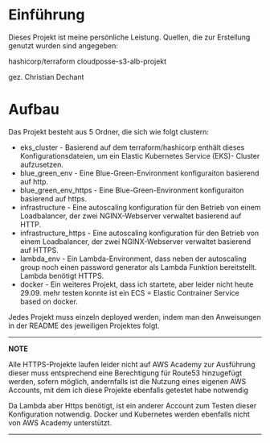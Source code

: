 # Einführung

Dieses Projekt ist meine persönliche Leistung. Quellen, die zur Erstellung genutzt wurden sind angegeben:

hashicorp/terraform
cloudposse-s3-alb-projekt

gez. Christian Dechant

# Aufbau
Das Projekt besteht aus 5 Ordner, die sich wie folgt clustern:
- eks_cluster - Basierend auf dem terraform/hashicorp enthält dieses Konfigurationsdateien, um ein Elastic Kubernetes Service (EKS)- Cluster aufzusetzen.
- blue_green_env - Eine Blue-Green-Environment konfiguraiton basierend auf http.
- blue_green_env_https - Eine Blue-Green-Environment konfiguraiton basierend auf https.
- infrastructure - Eine autoscaling konfiguration für den Betrieb von einem Loadbalancer, der zwei NGINX-Webserver verwaltet basierend auf HTTP.
- infrastructure_https - Eine autoscaling konfiguration für den Betrieb von einem Loadbalancer, der zwei NGINX-Webserver verwaltet basierend auf HTTPS.
- lambda_env - Ein Lambda-Environment, dass neben der autoscaling group noch einen password generator als Lambda Funktion bereitstellt. Lambda benötigt HTTPS. 
- docker - Ein weiteres Projekt, dass ich startete, aber leider nicht heute 29.09. mehr testen konnte ist ein ECS = Elastic Contrainer Service based on docker. 

Jedes Projekt muss einzeln deployed werden, indem man den Anweisungen in der README des jeweiligen Projektes folgt.

---
**NOTE**

Alle HTTPS-Projekte laufen leider nicht auf AWS Academy zur Ausführung dieser muss entsprechend eine Berechtigung für Route53 hinzugefügt werden, sofern möglich, andernfalls ist die Nutzung eines eigenen AWS Accounts, mit dem ich diese Projekte ebenfalls getestet habe notwendig

Da Lambda aber Https benötigt, ist ein anderer Account zum Testen dieser Konfiguration notwendig.
Docker und Kubernetes werden ebenfalls nicht von AWS Academy unterstützt. 

---